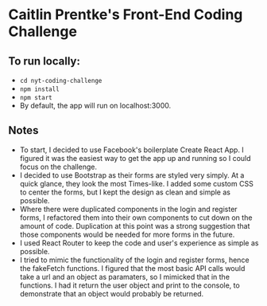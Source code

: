 # Caitlin Prentke's Front-End Coding Challenge

## To run locally:

- `cd nyt-coding-challenge`
- `npm install`
- `npm start`
- By default, the app will run on localhost:3000.

## Notes

- To start, I decided to use Facebook's boilerplate Create React App. I figured it was the easiest way to get the app up and running so I could focus on the challenge.
- I decided to use Bootstrap as their forms are styled very simply. At a quick glance, they look the most Times-like. I added some custom CSS to center the forms, but I kept the design as clean and simple as possible.
- Where there were duplicated components in the login and register forms, I refactored them into their own components to cut down on the amount of code. Duplication at this point was a strong suggestion that those components would be needed for more forms in the future.
- I used React Router to keep the code and user's experience as simple as possible.
- I tried to mimic the functionality of the login and register forms, hence the fakeFetch functions. I figured that the most basic API calls would take a url and an object as paramaters, so I mimicked that in the functions. I had it return the user object and print to the console, to demonstrate that an object would probably be returned.
